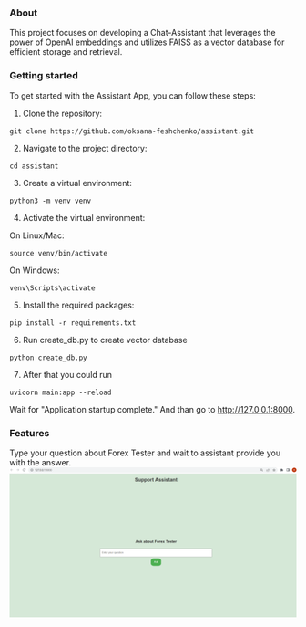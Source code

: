 ### About
This project focuses on developing a Chat-Assistant that leverages the power of OpenAI
embeddings and utilizes FAISS as a vector database for efficient storage and retrieval.

### Getting started
To get started with the Assistant App, you can follow these steps:

1. Clone the repository:
```
git clone https://github.com/oksana-feshchenko/assistant.git
```

2. Navigate to the project directory:
```
cd assistant
```
3. Create a virtual environment:

```
python3 -m venv venv
```

4. Activate the virtual environment:

On Linux/Mac:
```
source venv/bin/activate
```
On Windows:
```
venv\Scripts\activate

```
5. Install the required packages:

 ```
 pip install -r requirements.txt
 ```
6. Run create_db.py to create vector database
```
python create_db.py 
```

7. After that you could run
```
uvicorn main:app --reload
```
Wait for "Application startup complete." And than go to  http://127.0.0.1:8000.
### Features
Type your question about Forex Tester and wait to assistant provide you with the answer.
![img.png](static/img.png)